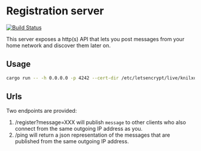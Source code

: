 # Registration server

[![Build Status](https://travis-ci.org/fxbox/registration_server.svg?branch=master)](https://travis-ci.org/fxbox/registration_server)

This server exposes a http(s) API that lets you post messages from your home network and discover them later on.

## Usage

```bash
cargo run -- -h 0.0.0.0 -p 4242 --cert-dir /etc/letsencrypt/live/knilxof.org
```

## Urls

Two endpoints are provided:

1. /register?message=XXX will publish `message` to other clients who also connect from the same outgoing IP address as you.
2. /ping will return a json representation of the messages that are published from the same outgoing IP address.
